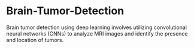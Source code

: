 # Brain-Tumor-Detection
Brain tumor detection using deep learning involves utilizing convolutional neural networks (CNNs) to analyze MRI images and identify the presence and location of tumors.
